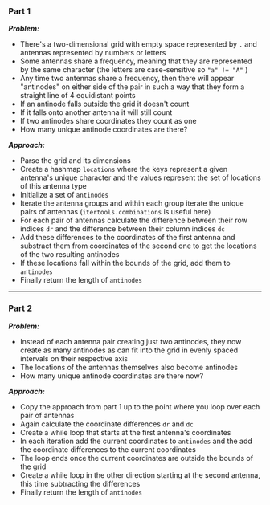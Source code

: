 ### Part 1

***Problem:***
- There's a two-dimensional grid with empty space represented by `.` and antennas represented by numbers or letters
- Some antennas share a frequency, meaning that they are represented by the same character (the letters are case-sensitive so `"a" != "A"` )
- Any time two antennas share a frequency, then there will appear "antinodes" on either side of the pair in such a way that they form a straight line of 4 equidistant points
- If an antinode falls outside the grid it doesn't count
- If it falls onto another antenna it will still count
- If two antinodes share coordinates they count as one
- How many unique antinode coordinates are there?

***Approach:***
- Parse the grid and its dimensions
- Create a hashmap `locations` where the keys represent a given antenna's unique character and the values represent the set of locations of this antenna type
- Initialize a set of `antinodes` 
- Iterate the antenna groups and within each group iterate the unique pairs of antennas (`itertools.combinations` is useful here)
- For each pair of antennas calculate the difference between their row indices `dr` and the difference between their column indices `dc`
- Add these differences to the coordinates of the first antenna and substract them from coordinates of the second one to get the locations of the two resulting antinodes
- If these locations fall within the bounds of the grid, add them to `antinodes`
- Finally return the length of `antinodes`

---

### Part 2

***Problem:***
- Instead of each antenna pair creating just two antinodes, they now create as many antinodes as can fit into the grid in evenly spaced intervals on their respective axis
- The locations of the antennas themselves also become antinodes
- How many unique antinode coordinates are there now?

***Approach:***
- Copy the approach from part 1 up to the point where you loop over each pair of antennas
- Again calculate the coordinate differences `dr` and `dc`
- Create a while loop that starts at the first antenna's coordinates
- In each iteration add the current coordinates to `antinodes` and the add the coordinate differences to the current coordinates
- The loop ends once the current coordinates are outside the bounds of the grid
- Create a while loop in the other direction starting at the second antenna, this time subtracting the differences
- Finally return the length of `antinodes`
